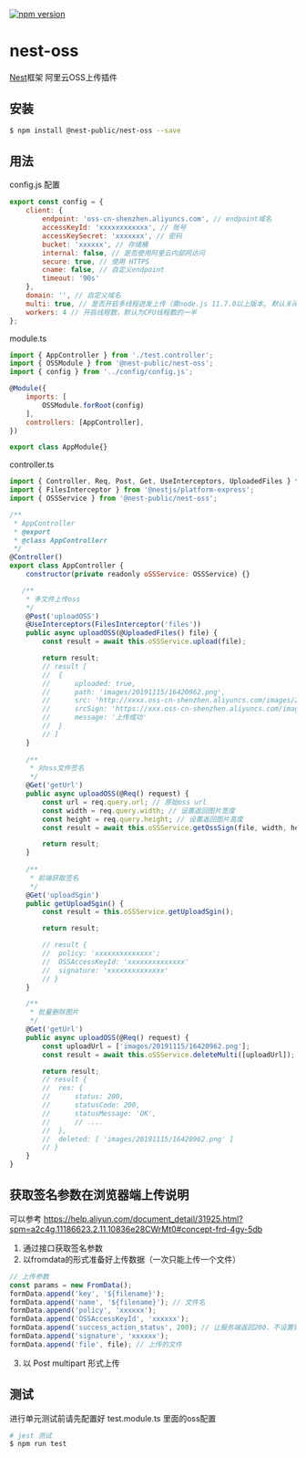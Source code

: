 [![npm version](https://badge.fury.io/js/%40nest-public%2Fnest-oss.svg)](https://badge.fury.io/js/%40nest-public%2Fnest-oss)

# nest-oss

[Nest](https://github.com/nestjs/nest)框架 阿里云OSS上传插件

## 安装

```bash
$ npm install @nest-public/nest-oss --save
```

## 用法
config.js 配置
```javascript
export const config = {
	client: {
		endpoint: 'oss-cn-shenzhen.aliyuncs.com', // endpoint域名
		accessKeyId: 'xxxxxxxxxxxx', // 账号
		accessKeySecret: 'xxxxxxx', // 密码
		bucket: 'xxxxxx', // 存储桶
		internal: false, // 是否使用阿里云内部网访问
		secure: true, // 使用 HTTPS
		cname: false, // 自定义endpoint
		timeout: '90s'
	},
	domain: '', // 自定义域名
	multi: true, // 是否开启多线程迸发上传（需node.js 11.7.0以上版本, 默认关闭）
	workers: 4 // 开启线程数，默认为CPU线程数的一半
};
```
module.ts
```javascript
import { AppController } from './test.controller';
import { OSSModule } from '@nest-public/nest-oss';
import { config } from '../config/config.js';

@Module({
	imports: [ 
		OSSModule.forRoot(config)
	],
	controllers: [AppController],
})

export class AppModule{}

```
controller.ts
```javascript
import { Controller, Req, Post, Get, UseInterceptors, UploadedFiles } from '@nestjs/common';
import { FilesInterceptor } from '@nestjs/platform-express';
import { OSSService } from '@nest-public/nest-oss';

/**
 * AppController
 * @export
 * @class AppControllerr
 */
@Controller()
export class AppController {
    constructor(private readonly oSSService: OSSService) {}

   /**
    * 多文件上传oss
    */
    @Post('uploadOSS')
    @UseInterceptors(FilesInterceptor('files'))
	public async uploadOSS(@UploadedFiles() file) {
		const result = await this.oSSService.upload(file);

		return result;
		// result [
		// 	{
		// 		uploaded: true,
		// 		path: 'images/20191115/16420962.png',
		// 		src: 'http://xxxx.oss-cn-shenzhen.aliyuncs.com/images/20191115/16420962.png',
		// 		srcSign: 'https://xxx.oss-cn-shenzhen.aliyuncs.com/images/20191115/16420962.png?OSSAccessKeyId=LTAI6lgwcBcCbiKX&Expires=1573814530&Signature=brYN7qbDdyxGARc%2BdoRsnblJx2w%3D',
		// 		message: '上传成功'
		// 	}
		// ]
    }
    
    /**
     * 对oss文件签名
     */
    @Get('getUrl')
    public async uploadOSS(@Req() request) {
        const url = req.query.url; // 原始oss url
        const width = req.query.width; // 设置返回图片宽度
        const height = req.query.height; // 设置返回图片高度
        const result = await this.oSSService.getOssSign(file, width, height);

        return result;
	}
	
	/**
	 * 前端获取签名
	 */
	@Get('uploadSgin')
	public getUploadSgin() {
		const result = this.oSSService.getUploadSgin();

		return result;

        // result {
		// 	policy: 'xxxxxxxxxxxxxx';
		// 	OSSAccessKeyId: 'xxxxxxxxxxxxxx'
		// 	signature: 'xxxxxxxxxxxxxx'
		// }
	}

    /**
     * 批量删除图片
     */
    @Get('getUrl')
    public async uploadOSS(@Req() request) {
        const uploadUrl = ['images/20191115/16420962.png'];
		const result = await this.oSSService.deleteMulti([uploadUrl]);

		return result;
		// result {
		// 	res: {
		// 		status: 200,
		// 		statusCode: 200,
		// 		statusMessage: 'OK',
		// 		// ....
		// 	},
		//  deleted: [ 'images/20191115/16420962.png' ]
		// }
    }
}
```

## 获取签名参数在浏览器端上传说明
可以参考 https://help.aliyun.com/document_detail/31925.html?spm=a2c4g.11186623.2.11.10836e28CWrMt0#concept-frd-4gy-5db

 1. 通过接口获取签名参数
 2. 以fromdata的形式准备好上传数据（一次只能上传一个文件）
```javascript
// 上传参数
const params = new FromData();
formData.append('key', '${filename}');
formData.append('name', '${filename}'); // 文件名
formData.append('policy', 'xxxxxx');
formData.append('OSSAccessKeyId', 'xxxxxx');
formData.append('success_action_status', 200); // 让服务端返回200，不设置则默认返回204
formData.append('signature', 'xxxxxx');
formData.append('file', file); // 上传的文件 
```
 3. 以 Post multipart 形式上传

## 测试
进行单元测试前请先配置好 test.module.ts 里面的oss配置
```bash
# jest 测试
$ npm run test
```
